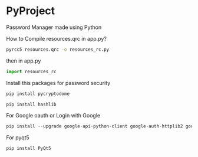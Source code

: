 # PyProject

Password Manager made using Python

How to Compile resources.qrc in app.py?

```bash
pyrcc5 resources.qrc -o resources_rc.py
```
then in app.py
```python
import resources_rc
```
Install this packages for password security
```python
pip install pycryptodome

pip install hashlib
```

For Google oauth or Login with Google
```python
pip install --upgrade google-api-python-client google-auth-httplib2 google-auth-oauthlib
```
For pyqt5
```python
pip install PyQt5
```
